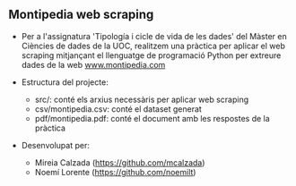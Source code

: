
## Montipedia web scraping 


- Per a l'assignatura 'Tipología i cicle de vida de les dades' del Màster en Ciències de dades de la UOC, realitzem una pràctica per aplicar el web scraping mitjançant el llenguatge de programació Python per extreure dades de la web www.montipedia.com

- Estructura del projecte:
  - src/: conté els arxius necessàris per aplicar web scraping
  - csv/montipedia.csv: conté el dataset generat
  - pdf/montipedia.pdf: conté el document amb les respostes de la pràctica

- Desenvolupat per:
  - Mireia Calzada (https://github.com/mcalzada) 
  - Noemí Lorente (https://github.com/noemilt)




